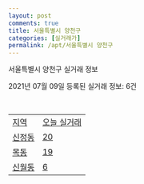 ```yaml
---
layout: post
comments: true
title: 서울특별시 양천구
categories: [실거래가]
permalink: /apt/서울특별시 양천구
---
```


서울특별시 양천구 실거래 정보

2021년 07월 09일 등록된 실거래 정보: 6건

<script type="text/javascript">
  google.charts.load('current', {'packages':['corechart']});
  google.charts.setOnLoadCallback(drawChart);

  function drawChart() {
    var data = google.visualization.arrayToDataTable([['거래일', '매매', '전월세', '전매'], ['20-07', 311, 728, 3], ['20-08', 205, 736, 3], ['20-09', 163, 662, 2], ['20-10', 187, 879, 1], ['20-11', 249, 779, 3], ['20-12', 333, 849, 1], ['21-01', 315, 719, 0], ['21-02', 170, 654, 0], ['21-03', 166, 616, 0], ['21-04', 200, 727, 0], ['21-05', 190, 594, 2], ['21-06', 107, 494, 0], ['21-07', 0, 70, 0]]);

    var options = {
      title: '최근 1년간 유형별 거래량 추이',
      legend: { position: 'bottom' }
    };

    var chart = new google.visualization.LineChart(document.getElementById('columnchart_material'));
    chart.draw(data, (options));
  }
</script>

<div id="columnchart_material" style="width: 95%; margin-left: -35px"></div>
<br>
<table class="sortable">
  <tr>
    <td><a href="#">지역</a></td>
    <td><a href="#">오늘 실거래</a></td>
  </tr>

  
  <tr class="item">
    <td><a href="서울특별시 양천구 신정동">신정동</a></td>
    <td><a href="서울특별시 양천구 신정동">20</a></td>
  </tr>
    

  <tr class="item">
    <td><a href="서울특별시 양천구 목동">목동</a></td>
    <td><a href="서울특별시 양천구 목동">19</a></td>
  </tr>
    

  <tr class="item">
    <td><a href="서울특별시 양천구 신월동">신월동</a></td>
    <td><a href="서울특별시 양천구 신월동">6</a></td>
  </tr>
    


</table>


    